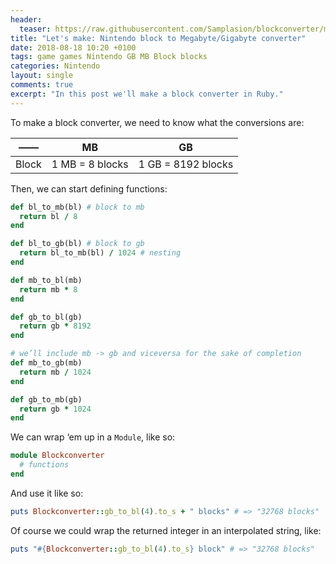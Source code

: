 ```yaml
---
header:
  teaser: https://raw.githubusercontent.com/Samplasion/blockconverter/master/docs/blockconverter-gui.PNG
title: "Let's make: Nintendo block to Megabyte/Gigabyte converter"
date: 2018-08-18 10:20 +0100
tags: game games Nintendo GB MB Block blocks
categories: Nintendo
layout: single
comments: true
excerpt: "In this post we'll make a block converter in Ruby."
---
```


To make a block converter, we need to know what the conversions are:

|——| MB | GB |
|--------|----|----|
| Block | 1 MB = 8 blocks | 1 GB = 8192 blocks |

Then, we can start defining functions:

```rb
def bl_to_mb(bl) # block to mb
  return bl / 8
end

def bl_to_gb(bl) # block to gb
  return bl_to_mb(bl) / 1024 # nesting
end

def mb_to_bl(mb)
  return mb * 8
end

def gb_to_bl(gb)
  return gb * 8192
end

# we’ll include mb -> gb and viceversa for the sake of completion
def mb_to_gb(mb)
  return mb / 1024
end

def gb_to_mb(gb)
  return gb * 1024
end
```

We can wrap ‘em up in a ```Module```, like so:

```rb
module Blockconverter
  # functions
end
```

And use it like so:

```rb
puts Blockconverter::gb_to_bl(4).to_s + " blocks" # => "32768 blocks"
```

Of course we could wrap the returned integer in an interpolated string, like:

```rb
puts "#{Blockconverter::gb_to_bl(4).to_s} block" # => "32768 blocks"
```